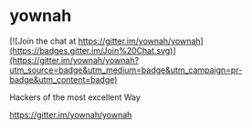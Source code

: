 # yownah

[![Join the chat at https://gitter.im/yownah/yownah](https://badges.gitter.im/Join%20Chat.svg)](https://gitter.im/yownah/yownah?utm_source=badge&utm_medium=badge&utm_campaign=pr-badge&utm_content=badge)

Hackers of the most excellent Way

https://gitter.im/yownah/yownah
